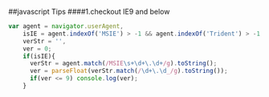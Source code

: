 ##javascript Tips
####1.checkout IE9 and below
```javascript
var agent = navigator.userAgent,
    isIE = agent.indexOf('MSIE') > -1 && agent.indexOf('Trident') > -1, //get IE10 and below
    verStr = '',
    ver = 0;
    if(isIE){
      verStr = agent.match(/MSIE\s+\d+\.\d+/g).toString();
      ver = parseFloat(verStr.match(/\d+\.\d_/g).toString());
      if(ver <= 9) console.log(ver); 
    }
```
